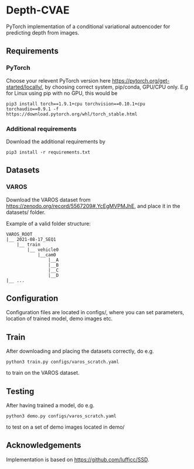 # Depth-CVAE
PyTorch implementation of a conditional variational autoencoder for predicting depth from images.

## Requirements
### PyTorch
Choose your relevent PyTorch version here https://pytorch.org/get-started/locally/, by choosing correct system, pip/conda, GPU/CPU only. E.g for Linux using pip with no GPU, this would be

```
pip3 install torch==1.9.1+cpu torchvision==0.10.1+cpu torchaudio==0.9.1 -f https://download.pytorch.org/whl/torch_stable.html
```
### Additional requirements
Download the additional requirements by
```
pip3 install -r requirements.txt
```

## Datasets
### VAROS
Download the VAROS dataset from https://zenodo.org/record/5567209#.YcEgMVPMJhE, and place it in the datasets/ folder.

Example of a valid folder structure:
```
VAROS_ROOT
|__ 2021-08-17_SEQ1
    |__ train
        |__ vehicle0
            |__cam0
                |__A
                |__B
                |__C
                |__D
|__ ...
```

## Configuration
Configuration files are located in configs/, where you can set parameters, location of trained model, demo images etc.

## Train
After downloading and placing the datasets correctly, do e.g.
```
python3 train.py configs/varos_scratch.yaml
```
to train on the VAROS dataset.

## Testing
After having trained a model, do e.g.
```
python3 demo.py configs/varos_scratch.yaml
```
to test on a set of demo images located in demo/

## Acknowledgements
Implementation is based on https://github.com/lufficc/SSD.
